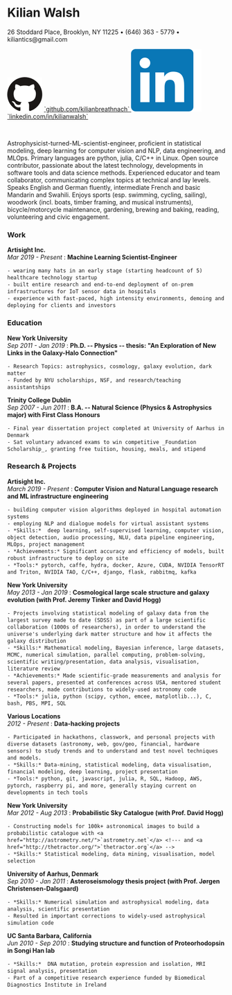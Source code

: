 <div id="page-wrap">

# Kilian Walsh

<p class="deets"> 26 Stoddard Place, Brooklyn, NY 11225 • (646) 363 - 5779 • kiliantics@gmail.com </p>

<p class="deets">
  <img src="assets/octo.svg">
    <a href="https://github.com/kilianbreathnach">
      `github.com/kilianbreathnach`
    </a>
  <img src="assets/in.svg">
    <a href="https://www.linkedin.com/in/kilianwalsh">
      `linkedin.com/in/kilianwalsh`
    </a>
</p>


<br>


Astrophysicist-turned-ML-scientist-engineer, proficient in statistical modeling, deep learning for computer vision and NLP, data engineering, and MLOps. Primary languages are python, julia, C/C++ in Linux.
Open source contributor, passionate about the latest technology, developments in software tools and data science methods.
Experienced educator and team collaborator, communicating complex topics at technical and lay levels.
Speaks English and German fluently, intermediate French and basic Mandarin and Swahili.
Enjoys sports (esp. swimming, cycling, sailing), woodwork (incl. boats, timber framing, and musical instruments), bicycle/motorcycle maintenance, gardening, brewing and baking, reading, volunteering and civic engagement.


### Work

__Artisight Inc.__ </br> <span>*Mar 2019 - Present* </span>
:   __Machine Learning Scientist-Engineer__

    - wearing many hats in an early stage (starting headcount of 5) healthcare technology startup
    - built entire research and end-to-end deployment of on-prem infrastructures for IoT sensor data in hospitals
    - experience with fast-paced, high intensity environments, demoing and deploying for clients and investors


### Education

__New York University__ </br> <span>*Sep 2011 - Jan 2019* </span>
:   __Ph.D.  -- Physics -- thesis: "An Exploration of New Links in the Galaxy-Halo Connection"__

    - Research Topics: astrophysics, cosmology, galaxy evolution, dark matter
    - Funded by NYU scholarships, NSF, and research/teaching assistantships

__Trinity College Dublin__ </br> <span>*Sep 2007 - Jun 2011*</span>
:   __B.A. -- Natural Science (Physics & Astrophysics major) with First Class Honours__

    - Final year dissertation project completed at University of Aarhus in Denmark
    - Sat voluntary advanced exams to win competitive _Foundation Scholarship_, granting free tuition, housing, meals, and stipend


### Research & Projects

__Artisight Inc.__ </br> <span>*March 2019 - Present*</span>
:   __Computer Vision and Natural Language research and ML infrastructure engineering__

    - building computer vision algorithms deployed in hospital automation systems
    - employing NLP and dialogue models for virtual assistant systems
    - *Skills:*  deep learning, self-supervised learning, computer vision, object detection, audio processing, NLU, data pipeline engineering, MLOps, project management
    - *Achievements:* Significant accuracy and efficiency of models, built robust infrastructure to deploy on site
    - *Tools:* pytorch, caffe, hydra, docker, Azure, CUDA, NVIDIA TensorRT and Triton, NVIDIA TAO, C/C++, django, flask, rabbitmq, kafka

__New York University__ </br> <span>*May 2013 - Jan 2019*</span>
:   __Cosmological large scale structure and galaxy evolution (with Prof. Jeremy Tinker and David Hogg)__

    - Projects involving statistical modeling of galaxy data from the largest survey made to date (SDSS) as part of a large scientific collaboration (1000s of researchers), in order to understand the universe's underlying dark matter structure and how it affects the galaxy distribution
    - *Skills:* Mathematical modeling, Bayesian inference, large datasets, MCMC, numerical simulation, parallel computing, problem-solving, scientific writing/presentation, data analysis, visualisation, literature review
    - *Achievements:* Made scientific-grade measurements and analysis for several papers, presented at conferences across USA, mentored student researchers, made contributions to widely-used astronomy code
    - *Tools:* julia, python (scipy, cython, emcee, matplotlib...), C, bash, PBS, MPI, SQL

__Various Locations__ </br> <span>*2012 - Present*</span>
:   __Data-hacking projects__

    - Participated in hackathons, classwork, and personal projects with diverse datasets (astronomy, web, gov/geo, financial, hardware sensors) to study trends and to understand and test novel techniques and models.
    - *Skills:* Data-mining, statistical modeling, data visualisation, financial modeling, deep learning, project presentation
    - *Tools:* python, git, javascript, julia, R, SQL, Hadoop, AWS, pytorch, raspberry pi, and more, generally staying current on developments in tech tools

__New York University__ </br> <span>*Mar 2012 - Aug 2013*</span>
:   __Probabilistic Sky Catalogue (with Prof. David Hogg)__

    - Constructing models for 100k+ astronomical images to build a probabilistic catalogue with <a href="http://astrometry.net/">`astrometry.net`</a> <!--- and <a href="http://thetractor.org/">`thetractor.org`</a> -->
    - *Skills:* Statistical modeling, data mining, visualisation, model selection

__University of Aarhus, Denmark__ </br> <span>*Sep 2010 - Jan 2011*</span>
:   __Asteroseismology thesis project (with Prof. Jørgen Christensen-Dalsgaard)__

    - *Skills:* Numerical simulation and astrophysical modeling, data analysis, scientific presentation
    - Resulted in important corrections to widely-used astrophysical simulation code

__UC Santa Barbara, California__ </br> <span>*Jun 2010 - Sep 2010*</span>
:   __Studying structure and function of Proteorhodopsin in Songi Han lab__

    - *Skills:*  DNA mutation, protein expression and isolation, MRI signal analysis, presentation
    - Part of a competitive research experience funded by Biomedical Diagnostics Institute in Ireland
</div>
